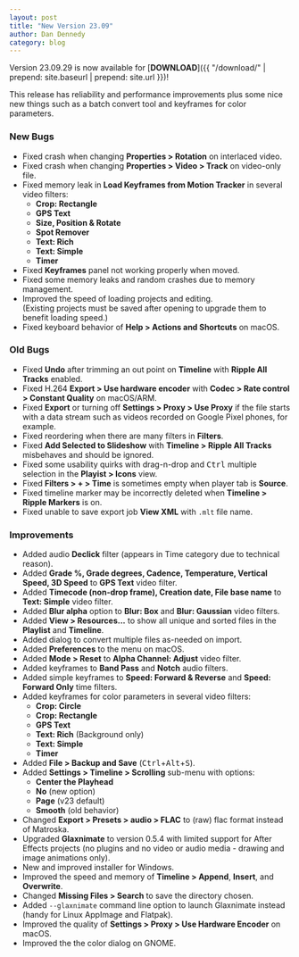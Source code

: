 ```yaml
---
layout: post
title: "New Version 23.09"
author: Dan Dennedy
category: blog
---
```


Version 23.09.29 is now available for [**DOWNLOAD**]({{ "/download/" | prepend: site.baseurl | prepend: site.url }})!

This release has reliability and performance improvements plus some nice new things such as a batch convert tool and keyframes for color parameters.

### New Bugs

- Fixed crash when changing **Properties > Rotation** on interlaced video.
- Fixed crash when changing **Properties > Video > Track** on video-only file.
- Fixed memory leak in **Load Keyframes from Motion Tracker** in several video filters:
  - **Crop: Rectangle**
  - **GPS Text**
  - **Size, Position & Rotate**
  - **Spot Remover**
  - **Text: Rich**
  - **Text: Simple**
  - **Timer**
- Fixed **Keyframes** panel not working properly when moved.
- Fixed some memory leaks and random crashes due to memory management.
- Improved the speed of loading projects and editing.  
  (Existing projects must be saved after opening to upgrade them to benefit loading speed.)
- Fixed keyboard behavior of **Help > Actions and Shortcuts** on macOS.

### Old Bugs

- Fixed **Undo** after trimming an out point on **Timeline** with **Ripple All Tracks** enabled.
- Fixed H.264 **Export > Use hardware encoder** with **Codec > Rate control > Constant Quality** on macOS/ARM.
- Fixed **Export** or turning off **Settings > Proxy > Use Proxy** if the file starts with a data stream such as videos recorded on Google Pixel phones, for example.
- Fixed reordering when there are many filters in **Filters**.
- Fixed **Add Selected to Slideshow** with **Timeline > Ripple All Tracks** misbehaves and should be ignored.
- Fixed some usability quirks with drag-n-drop and <kbd>Ctrl</kbd> multiple selection in the **Playist > Icons** view.
- Fixed **Filters > + > Time** is sometimes empty when player tab is **Source**.
- Fixed timeline marker may be incorrectly deleted when **Timeline > Ripple Markers** is on.
- Fixed unable to save export job **View XML** with `.mlt` file name.

### Improvements

- Added audio **Declick** filter (appears in Time category due to technical reason).
- Added **Grade %, Grade degrees, Cadence, Temperature, Vertical Speed, 3D Speed** to **GPS Text** video filter.
- Added **Timecode (non-drop frame), Creation date, File base name** to **Text: Simple** video filter.
- Added **Blur alpha** option to **Blur: Box** and **Blur: Gaussian** video filters.
- Added **View > Resources...** to show all unique and sorted files in the **Playlist** and **Timeline**.
- Added dialog to convert multiple files as-needed on import.
- Added **Preferences** to the menu on macOS.
- Added **Mode > Reset** to **Alpha Channel: Adjust** video filter.
- Added keyframes to **Band Pass** and **Notch** audio filters.
- Added simple keyframes to **Speed: Forward & Reverse** and **Speed: Forward Only** time filters.
- Added keyframes for color parameters in several video filters:
  - **Crop: Circle**
  - **Crop: Rectangle**
  - **GPS Text**
  - **Text: Rich** (Background only)
  - **Text: Simple**
  - **Timer**
- Added **File > Backup and Save** (<kbd>Ctrl</kbd>+<kbd>Alt</kbd>+<kbd>S</kbd>).
- Added **Settings > Timeline > Scrolling** sub-menu with options:
  - **Center the Playhead**
  - **No** (new option)
  - **Page** (v23 default)
  - **Smooth** (old behavior)
- Changed **Export > Presets > audio > FLAC** to (raw) flac format instead of Matroska.
- Upgraded **Glaxnimate** to version 0.5.4 with limited support for After Effects projects (no plugins and no video or audio media - drawing and image animations only).
- New and improved installer for Windows.
- Improved the speed and memory of **Timeline > Append**, **Insert**, and **Overwrite**.
- Changed **Missing Files > Search** to save the directory chosen.
- Added `--glaxnimate` command line option to launch Glaxnimate instead (handy for Linux AppImage and Flatpak).
- Improved the quality of **Settings > Proxy > Use Hardware Encoder** on macOS.
- Improved the the color dialog on GNOME.
